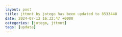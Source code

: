 ```yaml
---
layout: post
title: jttmnt by jotego has been updated to 8533440
date: 2024-07-12 16:32:47 +0000
categories: [jotego, jttmnt]
tags: [update]
---
```


